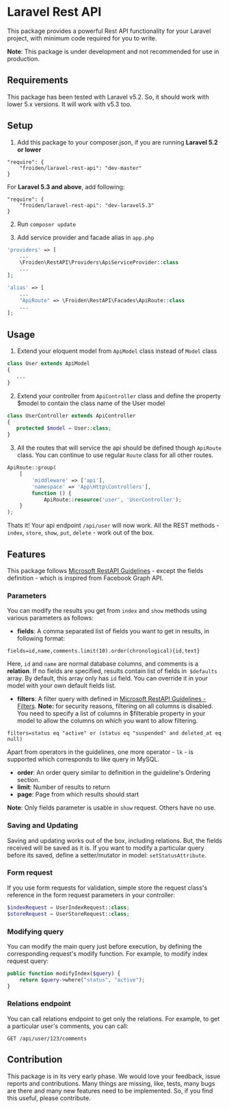 # Laravel Rest API
This package provides a powerful Rest API functionality for your Laravel project, with minimum code required for you to write.

**Note**: This package is under development and not recommended for use in production.

## Requirements
This package has been tested with Laravel v5.2. So, it should work with lower 5.x versions. It will work with v5.3 too.

## Setup
1) Add this package to your composer.json, if you are running **Laravel 5.2 or lower**
```
"require": {
    "froiden/laravel-rest-api": "dev-master"
}
```
For **Laravel 5.3 and above**, add following:
```
"require": {
    "froiden/laravel-rest-api": "dev-laravel5.3"
}
```

2) Run `composer update`

3) Add service provider and facade alias in `app.php`

```PHP
'providers' => [
	...
    \Froiden\RestAPI\Providers\ApiServiceProvider::class
	...
];

'alias' => [
	...
    "ApiRoute" => \Froiden\RestAPI\Facades\ApiRoute::class
	...
];
```

## Usage
1) Extend your eloquent model from `ApiModel` class instead of `Model` class

```PHP
class User extends ApiModel
{
   ...
}
```

2) Extend your controller from `ApiController` class and define the property $model to contain the class name of the User model

```PHP
class UserController extends ApiController
{
   protected $model = User::class;
}
```

3) All the routes that will service the api should be defined though `ApiRoute` class. You can continue to use 
regular `Route` class for all other routes.

```PHP
ApiRoute::group(
	[
		'middleware' => ['api'],
		'namespace' => 'App\Http\Controllers'],
		function () {
    		ApiRoute::resource('user', 'UserController');
	}
);
```

Thats it! Your api endpoint `/api/user` will now work. All the REST methods - `index`, `store`, `show`, `put`, `delete` - work out of the box.

## Features

This package follows [Microsoft RestAPI Guidelines](https://github.com/Microsoft/api-guidelines/blob/master/Guidelines.md) - except the fields definition - which is inspired from Facebook Graph API.

### Parameters

You can modify the results you get from `index` and `show` methods using various parameters as follows:

* **fields**: A comma separated list of fields you want to get in results, in following format:

```
fields=id,name,comments.limit(10).order(chronological){id,text}
```

Here, `id` and `name` are normal database columns, and comments is a **relation**. If no fields are specified, results contain list of fields in` $defaults` array. By default, this array only has `id` field. You can override it in your model with your own default fields list.

* **filters**: A filter query with defined in [Microsoft RestAPI Guidelines - Filters](https://github.com/Microsoft/api-guidelines/blob/master/Guidelines.md#97-filtering). **Note:** for security reasons, filtering on all columns is disabled. You need to specify a list of columns in $filterable property in your model to allow the columns on which you want to allow filtering.

```
filters=status eq "active" or (status eq "suspended" and deleted_at eq null)
```
Apart from operators in the guidelines, one more operator - `lk` - is supported which corresponds to like query in MySQL.

* **order**: An order query similar to definition in the guideline's Ordering section.
* **limit**: Number of results to return
* **page**: Page from which results should start

**Note**: Only fields parameter is usable in `show` request. Others have no use.

### Saving and Updating

Saving and updating works out of the box, including relations. But, the fields received will be saved as it is. If you want to modify a particular query before its saved, define a setter/mutator in model: `setStatusAttribute`.

### Form request

If you use form requests for validation, simple store the request class's reference in the form request parameters in your controller:

```PHP
$indexRequest = UserIndexRequest::class;
$storeRequest = UserStoreRequest::class;
```

### Modifying query

You can modify the main query just before execution, by defining the corresponding request's modify function. For example, to modify index request query:

```PHP
public function modifyIndex($query) {
	return $query->where("status", "active");
}
```

### Relations endpoint

You can call relations endpoint to get only the relations. For example, to get a particular user's comments, you can call:

```
GET /api/user/123/comments
```

## Contribution
This package is in its very early phase. We would love your feedback, issue reports and contributions. Many things are missing, like, tests, many bugs are there and many new features need to be implemented. So, if you find this useful, please contribute.
